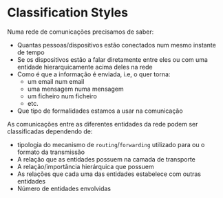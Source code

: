 # Classification Styles
Numa rede de comunicações precisamos de saber:

- Quantas pessoas/dispositivos estão conectados num mesmo instante de tempo
- Se os dispositivos estão a falar diretamente entre eles ou com uma entidade hierarquicamente acima deles na rede
- Como é que a informação é enviada, i.e, o quer torna:
	 - um email num email
	 - uma mensagem numa mensagem
	 - um ficheiro num ficheiro
	 - etc.
- Que tipo de formalidades estamos a usar na comunicação


As comunicações entre as diferentes entidades da rede podem ser classificadas dependendo de:

- tipologia do mecanismo de `routing`/`forwarding` utilizado para ou o formato da transmissão
- A relação que as entidades possuem na camada de transporte
- A relação/importância hierárquica que possuem
- As relações que cada uma das entidades estabelece com outras entidades
- Número de entidades envolvidas


